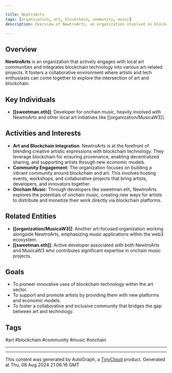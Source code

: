 ```yaml
---

title: NewtroArts
tags: [organization, art, blockchain, community, music]
description: Overview of NewtroArts, an organization involved in blockchain-driven art initiatives and community engagement.

---
```


## Overview
**NewtroArts** is an organization that actively engages with local art communities and integrates blockchain technology into various art-related projects. It fosters a collaborative environment where artists and tech enthusiasts can come together to explore the intersection of art and blockchain.

## Key Individuals
- **[[sweetman.eth]]**: Developer for onchain music, heavily involved with NewtroArts and other local art initiatives like [[organization/MusicaW3]].

## Activities and Interests
- **Art and Blockchain Integration**: NewtroArts is at the forefront of blending creative artistic expressions with blockchain technology. They leverage blockchain for ensuring provenance, enabling decentralized sharing, and supporting artists through new economic models.
- **Community Engagement**: The organization focuses on building a vibrant community around blockchain and art. This involves hosting events, workshops, and collaborative projects that bring artists, developers, and innovators together.
- **Onchain Music**: Through developers like sweetman.eth, NewtroArts explores the potentials of onchain music, creating new ways for artists to distribute and monetize their work directly via blockchain platforms.

## Related Entities
- **[[organization/MusicaW3]]**: Another art-focused organization working alongside NewtroArts, emphasizing music applications within the web3 ecosystem.
- **[[sweetman.eth]]**: Active developer associated with both NewtroArts and MusicaW3 who contributes significant expertise in onchain music projects.
  
## Goals
- To pioneer innovative uses of blockchain technology within the art sector.
- To support and promote artists by providing them with new platforms and economic models.
- To foster a collaborative and inclusive community that bridges the gap between art and technology.

## Tags
#art #blockchain #community #music #onchain

---
---
This content was generated by AutoGraph, a [TinyCloud](https://tinycloud.xyz/) product.
Generated at  Thu, 08 Aug 2024 21:06:16 GMT